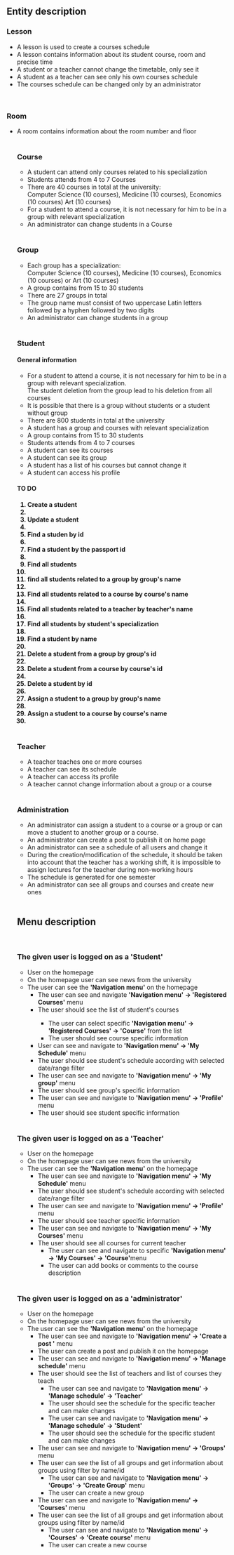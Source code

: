 <!DOCTYPE html>
<html>

<body> 
	<h2>Entity description</h2>
	<h3>Lesson</h3>
	<ul>
		<li>A lesson is used to create a courses schedule</li>
		<li>A lesson contains information about its student course, room and precise time</li>
		<li>A student or a teacher cannot change the timetable, only see it</li>
		<li>A student as a teacher can see only his own courses schedule</li>
		<li>The courses schedule can be changed only by an administrator</li>
	</ul>
	<br>
	<h3>Room</h3>
	<ul>
		<li>A room contains information about the room number and floor</li>
	<br>
	<h3>Course</h3> 
	<ul>
		<li>A student can attend only courses related to his specialization</li>
		<li>Students attends from 4 to 7 Courses</li>
		<li>There are 40 courses in total at the university:<br>
		Computer Science (10 courses), Medicine (10 courses), Economics (10 courses) Art (10 courses)</li>
		<li>For a student to attend a course, it is not necessary for him to be in a group with relevant specialization</li>
		<li>An administrator can change students in a Course</li>
	</ul>
	<br>
	<h3>Group</h3>  
	<ul>
		<li>Each group has a specialization:<br>Computer Science (10 courses),
			Medicine (10 courses), Economics (10 courses) or Art (10 courses)</li>
		<li>A group contains from 15 to 30 students</li>
		<li>There are 27 groups in total</li>
		<li>The group name must consist of two uppercase Latin letters followed by a hyphen followed by two digits</li>
		<li>An administrator can change students in a group</li>
	</ul>
	<br>
	<h3>Student</h3> 
	<h4>General information</h4> 
	<ul>
		<li>For a student to attend a course, it is not necessary for him to be in a group with relevant specialization.<br>
		The student deletion from the group lead to his deletion from all courses</li>
		<li>It is possible that there is a group without students or a student without group</li>
		<li>There are 800 students in total at the university</li>
		<li>A student has a group and courses with relevant specialization</li>
		<li>A group contains from 15 to 30 students</li>
		<li>Students attends from 4 to 7 courses</li>
		<li>A student can see its courses</li>
		<li>A student can see its group</li>
		<li>A student has a list of his courses but cannot change it</li>
		<li>A student can access his profile</li>
	</ul>
	<h4>TO DO<h4>
		<ol>
			<li>Create a student<li> <!---->
			<li>Update a student<li> <!---->
			<li>Find a studen by id<li> <!---->
			<li>Find a student by the passport id<li> <!---->
			<li>Find all students<li> <!---->
			<li>find all students related to a group by group's name<li> <!---->
			<li>Find all students related to a course by course's name<li> <!---->
			<li>Find all students related to a teacher by teacher's name<li> <!---->
			<li>Find all students by student's specialization<li> <!---->
			<li>Find a student by name<li> <!---->
			<li>Delete a student from a group by group's id<li>
			<li>Delete a student from a course by course's id<li>
			<li>Delete a student by id<li>
			<li>Assign a student to a group by group's name<li>
			<li>Assign a student to a course by course's name<li>
		</ol>
	<br>
	<h3>Teacher</h3> 
	<ul>
		<li>A teacher teaches one or more courses </li>
		<li>A teacher can see its schedule</li>
		<li>A teacher can access its profile</li>
		<li>A teacher cannot change information about a group or a course</li>
	</ul>
	<br>
	<h3>Administration</h3> 
	<ul>
		<li>An administrator can assign a student to a course or a group or can move a student to another group or a course.</li>
		<li>An administrator can create a post to publish it on home page</li>
		<li>An administrator can see a schedule of all users and change it</li>
		<li>During the creation/modification of the schedule, it should be taken into account that the teacher has a working shift, it is impossible to assign lectures for the teacher during non-working hours</li>
		<li>The schedule is generated for one semester</li>
		<li>An administrator can see all groups and courses and create new ones</li>
	</ul>
	<br>
	<h2>Menu description</h2>
	<br>
	<h3>The given user is logged on as a <b>'Student'</b></h3>
	<ul>
		<li>User on the homepage</li>
		<li>On the homepage user can see news from the university</li>
		<li>The user can see the <b>'Navigation menu'</b> on the homepage
			<ul>
				<li>The user can see and navigate <b>'Navigation menu' -> 'Registered Courses'</b> menu</li>
				<li>The user should see the list of student's courses</li>
				<ul>
					<li>The user can select specific <b>'Navigation menu' -> 'Registered Courses' -> 'Course'</b>
							from the list</li>
					<li>The user should see course specific information </li>
				</ul>
				<li>User can see and navigate to <b>'Navigation menu' -> 'My Schedule'</b> menu</li>
				<li>The user should see student's schedule according with selected date/range filter</li>
				<li>The user can see and navigate to <b>'Navigation menu' -> 'My group'</b> menu</li>
				<li>The user should see group's specific information </li>
				<li>The user can see and navigate to <b>'Navigation menu' -> 'Profile'</b> menu</li>
				<li>The user should see student specific information</li>
			</ul>
		</li>
	</ul>
	<br>
	<h3>The given user is logged on as a <b>'Teacher'</b></h3>
	<ul>
		<li>User on the homepage</li>
		<li>On the homepage user can see news from the university</li>
		<li>The user can see the <b>'Navigation menu'</b> on the homepage
			<ul>
				<li>The user can see and navigate to <b>'Navigation menu' -> 'My Schedule'</b> menu</li>
				<li>The user should see student's schedule according with selected date/range filter</li>
				<li>The user can see and navigate to <b>'Navigation menu' -> 'Profile'</b> menu</li>
				<li>The user should see teacher specific information</li>
				<li>The user can see and navigate to <b>'Navigation menu' -> 'My Courses'</b> menu</li>
				<li>The user should see all courses for current teacher
					<ul>
						<li>The user can see and navigate to specific <b>'Navigation menu' -> 'My Courses' ->
								'Course'</b>menu</li>
						<li>The user can add books or comments to the course description</li>
				</li>
			</ul>
		</li>
	</ul>
	</li>
	</ul>
	<br>
	<h3>The given user is logged on as a 'administrator'</h3>
	<ul>
		<li>User on the homepage</li>
		<li>On the homepage user can see news from the university</li>
		<li>The user can see the <b>'Navigation menu'</b> on the homepage
			<ul>
				<li>The user can see and navigate to <b>'Navigation menu' -> 'Create a post '</b> menu</li>
				<li>The user can create a post and publish it on the homepage</li>
		</li>
		<li>The user can see and navigate to <b>'Navigation menu' -> 'Manage schedule'</b> menu</li>
		<li>The user should see the list of teachers and list of courses they teach
			<ul>
				<li>The user can see and navigate to <b>'Navigation menu' -> 'Manage schedule' -> 'Teacher'</b></li>
				<li>The user should see the schedule for the specific teacher and can make changes</li>
				<li>The user can see and navigate to <b>'Navigation menu' -> 'Manage schedule' -> 'Student'</b></li>
				<li>The user should see the schedule for the specific student and can make changes</li>
			</ul>
		</li>
		<li>The user can see and navigate to <b>'Navigation menu' -> 'Groups'</b> menu</li>
		<li>The user can see the list of all groups and get information about groups using filter by name/id
			<ul>
				<li>The user can see and navigate to <b>'Navigation menu' -> 'Groups' -> 'Create Group'</b> menu</li>
				<li>The user can create a new group</li>
			</ul>
		</li>
		<li>The user can see and navigate to <b>'Navigation menu' -> 'Courses'</b> menu</li>
		<li>The user can see the list of all groups and get information about groups using filter by name/id
			<ul>
				<li>The user can see and navigate to <b>'Navigation menu' -> 'Courses' -> 'Create course'</b> menu</li>
				<li>The user can create a new course</li>
			</ul>
		</li>
	</ul>
</body>

</html>